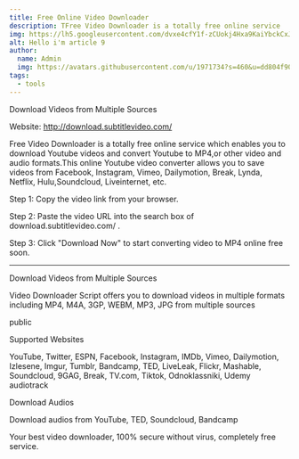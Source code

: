 ```yaml
---
title: Free Online Video Downloader
description: TFree Video Downloader is a totally free online service
img: https://lh5.googleusercontent.com/dvxe4cfY1f-zCUokj4Hxa9KaiYbckCxJ48p3DvoJ9hoPr6caLu54BRHBI6vUadaGxltlLyuhSXjYQhZSbTPZYBSBpu6KLNefReXsdBhUJEW4DV7z=w1280
alt: Hello i'm article 9
author: 
  name: Admin
  img: https://avatars.githubusercontent.com/u/1971734?s=460&u=dd804f90460ba4daa5596d234306399c7a7bde3f&v=4
tags:
  - tools
---
```

Download Videos from Multiple Sources

Website: http://download.subtitlevideo.com/

Free Video Downloader is a totally free online service which enables you to download Youtube videos and convert Youtube to MP4,or other video and audio formats.This online Youtube video converter allows you to save videos from Facebook, Instagram, Vimeo, Dailymotion, Break, Lynda, Netflix, Hulu,Soundcloud, Liveinternet, etc.

Step 1: Copy the video link from your browser.

Step 2: Paste the video URL into the search box of download.subtitlevideo.com/ .

Step 3: Click "Download Now" to start converting video to MP4 online free soon.

_________________________________________________________________________

Download Videos from Multiple Sources

Video Downloader Script offers you to download videos in multiple formats including MP4, M4A, 3GP, WEBM, MP3, JPG from multiple sources

public

Supported Websites

YouTube, Twitter, ESPN, Facebook, Instagram, IMDb, Vimeo, Dailymotion, Izlesene, Imgur, Tumblr, Bandcamp, TED, LiveLeak, Flickr, Mashable, Soundcloud, 9GAG, Break, TV.com, Tiktok, Odnoklassniki, Udemy audiotrack

Download Audios

Download audios from YouTube, TED, Soundcloud, Bandcamp



Your best video downloader, 100% secure without virus, completely free service. 

